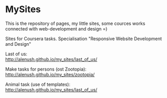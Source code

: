 # MySites
This is the repository of pages, my little sites, some cources works connected with web-development and design =)  

Sites for Coursera tasks. Specialisation "Responsive Website Development and Design"


Last of us:  
http://alenush.github.io/my_sites/last_of_us/


Make tasks for persons (ost Zootopia):  
http://alenush.github.io/my_sites/zootopia/


Animal task (use of templates):  
http://alenush.github.io/my_sites/last_of_us/
